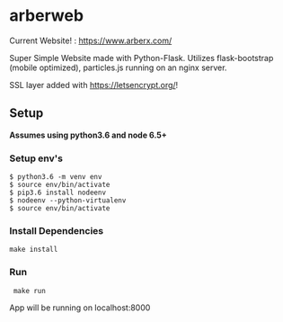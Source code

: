 # arberweb
Current Website! : https://www.arberx.com/

Super Simple Website made with Python-Flask. Utilizes flask-bootstrap (mobile optimized), particles.js running on an nginx server.  

SSL layer added with https://letsencrypt.org/!

## Setup
**Assumes using python3.6 and node 6.5+**

### Setup env's
```shellsession
$ python3.6 -m venv env
$ source env/bin/activate
$ pip3.6 install nodeenv
$ nodeenv --python-virtualenv
$ source env/bin/activate
```

### Install Dependencies
```make install```

### Run
``` make run```

App will be running on localhost:8000

